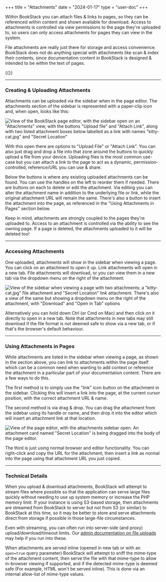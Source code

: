 +++
title = "Attachments"
date = "2024-01-17"
type = "user-doc"
+++

Within BookStack you can attach files & links to pages, so they can be referenced within content
and shown available for download. Access to attachments is controlled via view permissions to the
page they're uploaded to, so users can only access attachments for pages they can view in the system.

File attachments are really just there for storage and access convenience. 
BookStack does not do anything special with attachments like scan & index their contents,
since documentation content in BookStack is designed & intended to be within the text of pages.

{{<toc>}}

---

### Creating & Uploading Attachments

Attachments can be uploaded via the sidebar when in the page editor.
The attachments section of the sidebar is represented with a paper-clip 
icon and, when open, looks like this:

![View of the BookStack page editor, with the sidebar open on an "Attachments" view, with the buttons "Upload file" and "Attach Link", along with two listed attachment boxes below labelled as a link with names "kitty-cat.jpg" and "Secret Location"](/images/docs/user/attachments-sidebar.png)

With this open there are options to "Upload File" or "Attach Link". 
You can also just drag and drop a file into that zone around the buttons to quickly
upload a file from your device.
Uploading files is the most common use-case but you can attach a link to the page
to act as a dynamic, permission-controlled, reference/URL you can use & share.

Below the buttons is where any existing uploaded attachments can be found.
You can use the handles on the left to reorder them if needed.
There are buttons on each to delete or edit the attachment. 
Via editing you can alter the attachment name in addition to the underlying file or link, while the original
attachment URL will remain the same.
There's also a button to insert the attachment into the page, as referenced in the "Using Attachments in Pages" section below.

Keep in mind, attachments are strongly coupled to the pages they're uploaded to.
Access to an attachment is controlled via the ability to see the owning page.
If a page is deleted, the attachments uploaded to it will be deleted too!

---

### Accessing Attachments

One uploaded, attachments will show in the sidebar when viewing a page.
You can click on an attachment to open it up. 
Link attachments will open in a new tab.
File attachments will download, or you can view them in a new tab
via the dropdown menu on the right of the attachment:

![View of the sidebar when viewing a page with two attachments: a "kitty-cat.jpg" file attachment and "Secret Location" link attachment. There's also a view of the same but showing a dropdown menu on the right of the attachment, with "Download" and "Open in Tab" options](/images/docs/user/attachments-accessing.png)

Alternatively you can hold down Ctrl (or Cmd on Mac) and then click on it directly
to open in a new tab.
Note that attachments in new tabs may still download if the file format is not deemed
safe to show via a new tab, or if that's the browser's default behaviour.

---

### Using Attachments in Pages

While attachments are listed in the sidebar when viewing a page, as shown in the section above,
you can link to attachments within the page itself which can be a common need when wanting to add context
or reference the attachment in a particular part of your documentation content.
There are a few ways to do this.

The first method is to simply use the "link" icon button on the attachment in the sidebar.
Clicking this will insert a link into the page, at the current cursor position, with the correct
attachment URL & name.

The second method is via drag & drop. You can drag the attachment from the sidebar using its
handle or name, and then drop it into the editor which will insert an attachment link at that location.

![View of the page editor, with the attachments sidebar open. An attachment card named "Secret Location" is being dragged into the body of the page editor.](/images/docs/user/attachments-usage.png)

The third is just using normal browser and editor functionality.
You can right-click and copy the URL for the attachment, then insert a link as normal into the page
using that attachment URL you just copied.


---

### Technical Details

When you upload & download attachments, BookStack will attempt to stream files where possible so that the application
can serve large files quickly without needing to use up system memory or increase the PHP memory limit.
If your instance is using S3-based storage, then attachments are streamed from BookStack to server
but not from S3 (or similar) to BookStack at this time, so it may be better to store and serve attachments
direct from storage if possible in those large-file circumstances.

Even with streaming, you can often run into server-side (and proxy) upload/download/timeout limits. 
Our [admin documentation on file uploads](/docs/admin/upload-config/#changing-upload-limits) may help if you run into these.

When attachments are served inline (opened in new tab or with an `open=true` query parameter)
BookStack will attempt to sniff the mime-type of the attachment content, then serve the file
with that mime-type to allow in-browser viewing if supported, and if the detected mime-type
is deemed safe (For example, HTML won't be served inline). 
This is done via an internal allow-list of mime-type values.